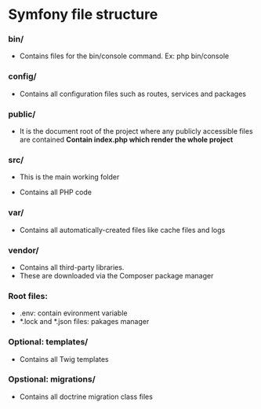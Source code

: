 # Symfony file structure

### bin/

- Contains files for the bin/console command. Ex: php bin/console <command>

### config/

- Contains all configuration files such as routes, services and packages

### public/

- It is the document root of the project where any publicly accessible files are contained
  **Contain index.php which render the whole project**

### src/

- This is the main working folder

- Contains all PHP code

### var/

- Contains all automatically-created files like cache files and logs

### vendor/

- Contains all third-party libraries.
- These are downloaded via the Composer package manager

### Root files:

- .env: contain evironment variable
- \*.lock and \*.json files: pakages manager

### Optional: templates/

- Contains all Twig templates

### Opstional: migrations/

- Contains all doctrine migration class files
